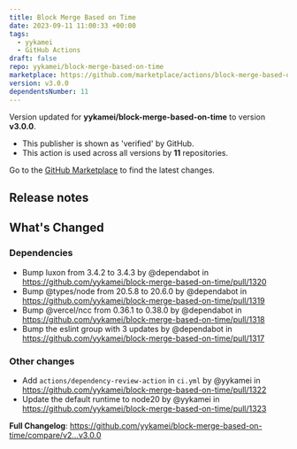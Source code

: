 ```yaml
---
title: Block Merge Based on Time
date: 2023-09-11 11:00:33 +00:00
tags:
  - yykamei
  - GitHub Actions
draft: false
repo: yykamei/block-merge-based-on-time
marketplace: https://github.com/marketplace/actions/block-merge-based-on-time
version: v3.0.0
dependentsNumber: 11
---
```



Version updated for **yykamei/block-merge-based-on-time** to version **v3.0.0**.
- This publisher is shown as 'verified' by GitHub.
- This action is used across all versions by **11** repositories.

Go to the [GitHub Marketplace](https://github.com/marketplace/actions/block-merge-based-on-time) to find the latest changes.

## Release notes

<!-- Release notes generated using configuration in .github/release.yml at main -->

## What's Changed
### Dependencies
* Bump luxon from 3.4.2 to 3.4.3 by @dependabot in https://github.com/yykamei/block-merge-based-on-time/pull/1320
* Bump @types/node from 20.5.8 to 20.6.0 by @dependabot in https://github.com/yykamei/block-merge-based-on-time/pull/1319
* Bump @vercel/ncc from 0.36.1 to 0.38.0 by @dependabot in https://github.com/yykamei/block-merge-based-on-time/pull/1318
* Bump the eslint group with 3 updates by @dependabot in https://github.com/yykamei/block-merge-based-on-time/pull/1317
### Other changes
* Add `actions/dependency-review-action` in `ci.yml` by @yykamei in https://github.com/yykamei/block-merge-based-on-time/pull/1322
* Update the default runtime to node20 by @yykamei in https://github.com/yykamei/block-merge-based-on-time/pull/1323


**Full Changelog**: https://github.com/yykamei/block-merge-based-on-time/compare/v2...v3.0.0
